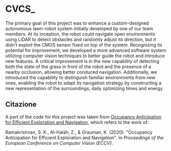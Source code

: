 # CVCS_

The primary goal of this project was to enhance a custom-designed autonomous lawn-robot system
initially developed by one of our team members. At its inception, the robot could navigate open environments using LiDAR to detect obstacles
and randomly adjust its direction, but it didn’t exploit the CMOS sensor fixed on top of the system.
Recognizing its potential for improvement, we developed a more advanced software system utilizing computer vision techniques to better guide the robot and
introduce new features. A critical improvement is in the new capability of detecting both the state of the grass in front of the robot and the presence of
a nearby occlusion, allowing better conduced navigation. Additionally, we introduced the capability to distinguish familiar environments from new ones, enabling the robot to adapt its navigation strategy by constructing a new representation of the surroundings, daily optimizing times and energy.

## Citazione

A part of the code for this project was taken from [Occupancy Anticipation for Efficient Exploration and Navigation](https://github.com/facebookresearch/OccupancyAnticipation.git), which refers to the work of:

Ramakrishnan, S. K., Al-Halah, Z., & Grauman, K. (2020). "Occupancy Anticipation for Efficient Exploration and Navigation". In *Proceedings of the European Conference on Computer Vision (ECCV)*.
